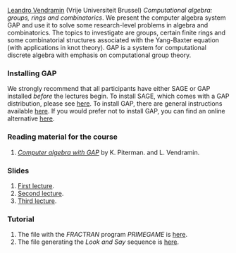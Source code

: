 [Leandro Vendramin](https://vendramin.github.io) (Vrije Universiteit Brussel)
_Computational algebra: groups, rings and combinatorics_. We present the computer algebra system GAP and use it to solve some research-level problems in algebra and combinatorics. The topics to investigate are groups, certain finite rings and some combinatorial structures associated with the Yang-Baxter equation (with applications in knot theory).  GAP is a system for computational discrete algebra with emphasis on computational group theory. 


### Installing GAP ###

We strongly recommend that all participants have either SAGE or GAP installed _before_ 
the lectures begin. To install SAGE, which comes with a GAP distribution,
please see [here](https://doc.sagemath.org/html/en/installation/index.html). To install GAP, 
there are general instructions available [here](https://www.gap-system.org/Download/index.html). 
If you would prefer not to install GAP, you can find an online alternative 
[here](https://github.com/gap-system/try-gap-in-jupyter).

### Reading material for the course ###

1. [_Computer algebra with GAP_](vendramin/gap.pdf) by K. Piterman. and L. Vendramin. 

### Slides

1. [First lecture](vendramin/lecture1.pdf).
2. [Second lecture](vendramin/lecture2.pdf).
3. [Third lecture](vendramin/lecture3.pdf).

### Tutorial 

1. The file with the _FRACTRAN_ program _PRIMEGAME_ is [here](vendramin/fractran.g).
2. The file generating the _Look and Say_ sequence is [here](vendramin/lookandsay.g).
